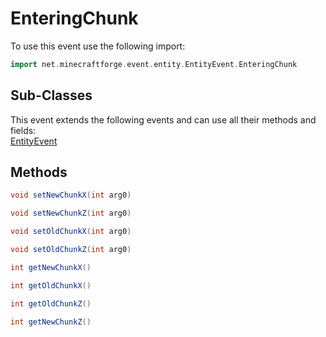# EnteringChunk

To use this event use the following import:
```groovy
import net.minecraftforge.event.entity.EntityEvent.EnteringChunk
```

## Sub-Classes
This event extends the following events and can use all their methods and fields: <br>
[EntityEvent](../entity_event/entity_event.md)

## Methods
```groovy
void setNewChunkX(int arg0)
```

```groovy
void setNewChunkZ(int arg0)
```

```groovy
void setOldChunkX(int arg0)
```

```groovy
void setOldChunkZ(int arg0)
```

```groovy
int getNewChunkX()
```

```groovy
int getOldChunkX()
```

```groovy
int getOldChunkZ()
```

```groovy
int getNewChunkZ()
```

